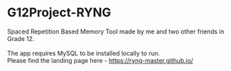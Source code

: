 # G12Project-RYNG
Spaced Repetition Based Memory Tool made by me and two other friends in Grade 12. <br><br>
The app requires MySQL to be installed locally to run. <br>
Please find the landing page here - https://ryng-master.github.io/
